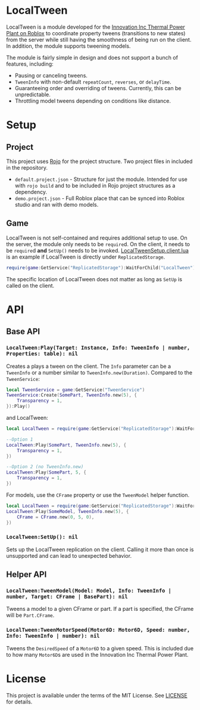 # LocalTween
LocalTween is a module developed for the [Innovation Inc Thermal Power Plant on Roblox](https://www.roblox.com/games/2337178805/Innovation-Inc-Thermal-Power-Plant)
to coordinate property tweens (transitions to new states) from
the server while still having the smoothness of being run on
the client. In addition, the module supports tweening models.

The module is fairly simple in design and does not support
a bunch of features, including:
- Pausing or canceling tweens.
- `TweenInfo` with non-default `repeatCount`, `reverses`, or `delayTime`.
- Guaranteeing order and overriding of tweens. Currently, this can be unpredictable.
- Throttling model tweens depending on conditions like distance.

# Setup
## Project
This project uses [Rojo](https://github.com/rojo-rbx/rojo) for the project
structure. Two project files in included in the repository.
* `default.project.json` - Structure for just the module. Intended for use
  with `rojo build` and to be included in Rojo project structures as a
  dependency.
* `demo.project.json` - Full Roblox place that can be synced into Roblox
  studio and ran with demo models.

## Game
LocalTween is not self-contained and requires additional setup to use.
On the server, the module only needs to be `require`d. On the client,
it needs to be `require`d **and** `SetUp()` needs to be invoked.
[LocalTweenSetup.client.lua](src/../demo/StarterPlayerScripts/LocalTweenSetup.client.lua)
is an example if LocalTween is directly under `ReplicatedStorage`.

```lua
require(game:GetService("ReplicatedStorage"):WaitForChild("LocalTween")):SetUp()
```

The specific location of LocalTween does not matter as long as `SetUp`
is called on the client.

# API
## Base API
### `LocalTween:Play(Target: Instance, Info: TweenInfo | number, Properties: table): nil`
Creates a plays a tween on the client. The `Info` parameter can be a `TweenInfo` or
a number similar to `TweenInfo.new(Duration)`. Compared to the `TweenService`:

```lua
local TweenService = game:GetService("TweenService")
TweenService:Create(SomePart, TweenInfo.new(5), {
    Transparency = 1,
}):Play()
```

and LocalTween:
```lua
local LocalTween = require(game:GetService("ReplicatedStorage"):WaitForChild("LocalTween"))

--Option 1
LocalTween:Play(SomePart, TweenInfo.new(5), {
    Transparency = 1,
})

--Option 2 (no TweenInfo.new)
LocalTween:Play(SomePart, 5, {
    Transparency = 1,
})
```

For models, use the `CFrame` property or use the `TweenModel` helper function.
```lua
local LocalTween = require(game:GetService("ReplicatedStorage"):WaitForChild("LocalTween"))
LocalTween:Play(SomeModel, TweenInfo.new(5), {
    CFrame = CFrame.new(0, 5, 0),
})
```

### `LocalTween:SetUp(): nil`
Sets up the LocalTween replication on the client. Calling it more than once
is unsupported and can lead to unexpected behavior.

## Helper API
### `LocalTween:TweenModel(Model: Model, Info: TweenInfo | number, Target: CFrame | BasePart): nil`
Tweens a model to a given CFrame or part. If a part is specified, the CFrame
will be `Part.CFrame`.

### `LocalTween:TweenMotorSpeed(Motor6D: Motor6D, Speed: number, Info: TweenInfo | number): nil`
Tweens the `DesiredSpeed` of a `Motor6D` to a given speed. This is included due
to how many `Motor6D`s are used in the Innovation Inc Thermal Power Plant.

# License
This project is available under the terms of the MIT License. See [LICENSE](LICENSE) for details.